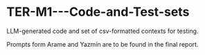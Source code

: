 # TER-M1---Code-and-Test-sets
LLM-generated code and set of csv-formatted contexts for testing.

Prompts form Arame and Yazmín are to be found in the final report.
